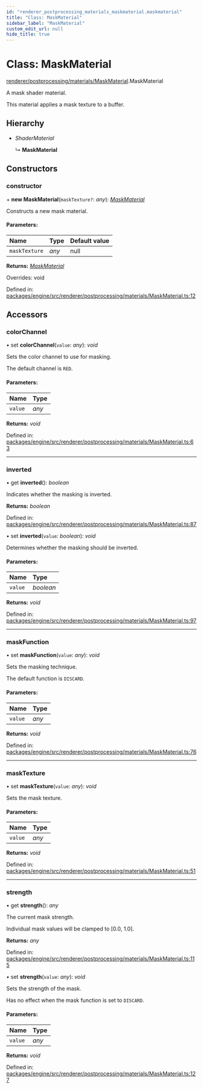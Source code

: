 ```yaml
---
id: "renderer_postprocessing_materials_maskmaterial.maskmaterial"
title: "Class: MaskMaterial"
sidebar_label: "MaskMaterial"
custom_edit_url: null
hide_title: true
---
```


# Class: MaskMaterial

[renderer/postprocessing/materials/MaskMaterial](../modules/renderer_postprocessing_materials_maskmaterial.md).MaskMaterial

A mask shader material.

This material applies a mask texture to a buffer.

## Hierarchy

* *ShaderMaterial*

  ↳ **MaskMaterial**

## Constructors

### constructor

\+ **new MaskMaterial**(`maskTexture?`: *any*): [*MaskMaterial*](renderer_postprocessing_materials_maskmaterial.maskmaterial.md)

Constructs a new mask material.

#### Parameters:

Name | Type | Default value |
:------ | :------ | :------ |
`maskTexture` | *any* | null |

**Returns:** [*MaskMaterial*](renderer_postprocessing_materials_maskmaterial.maskmaterial.md)

Overrides: void

Defined in: [packages/engine/src/renderer/postprocessing/materials/MaskMaterial.ts:12](https://github.com/xr3ngine/xr3ngine/blob/716a06460/packages/engine/src/renderer/postprocessing/materials/MaskMaterial.ts#L12)

## Accessors

### colorChannel

• set **colorChannel**(`value`: *any*): *void*

Sets the color channel to use for masking.

The default channel is `RED`.

#### Parameters:

Name | Type |
:------ | :------ |
`value` | *any* |

**Returns:** *void*

Defined in: [packages/engine/src/renderer/postprocessing/materials/MaskMaterial.ts:63](https://github.com/xr3ngine/xr3ngine/blob/716a06460/packages/engine/src/renderer/postprocessing/materials/MaskMaterial.ts#L63)

___

### inverted

• get **inverted**(): *boolean*

Indicates whether the masking is inverted.

**Returns:** *boolean*

Defined in: [packages/engine/src/renderer/postprocessing/materials/MaskMaterial.ts:87](https://github.com/xr3ngine/xr3ngine/blob/716a06460/packages/engine/src/renderer/postprocessing/materials/MaskMaterial.ts#L87)

• set **inverted**(`value`: *boolean*): *void*

Determines whether the masking should be inverted.

#### Parameters:

Name | Type |
:------ | :------ |
`value` | *boolean* |

**Returns:** *void*

Defined in: [packages/engine/src/renderer/postprocessing/materials/MaskMaterial.ts:97](https://github.com/xr3ngine/xr3ngine/blob/716a06460/packages/engine/src/renderer/postprocessing/materials/MaskMaterial.ts#L97)

___

### maskFunction

• set **maskFunction**(`value`: *any*): *void*

Sets the masking technique.

The default function is `DISCARD`.

#### Parameters:

Name | Type |
:------ | :------ |
`value` | *any* |

**Returns:** *void*

Defined in: [packages/engine/src/renderer/postprocessing/materials/MaskMaterial.ts:76](https://github.com/xr3ngine/xr3ngine/blob/716a06460/packages/engine/src/renderer/postprocessing/materials/MaskMaterial.ts#L76)

___

### maskTexture

• set **maskTexture**(`value`: *any*): *void*

Sets the mask texture.

#### Parameters:

Name | Type |
:------ | :------ |
`value` | *any* |

**Returns:** *void*

Defined in: [packages/engine/src/renderer/postprocessing/materials/MaskMaterial.ts:51](https://github.com/xr3ngine/xr3ngine/blob/716a06460/packages/engine/src/renderer/postprocessing/materials/MaskMaterial.ts#L51)

___

### strength

• get **strength**(): *any*

The current mask strength.

Individual mask values will be clamped to [0.0, 1.0].

**Returns:** *any*

Defined in: [packages/engine/src/renderer/postprocessing/materials/MaskMaterial.ts:115](https://github.com/xr3ngine/xr3ngine/blob/716a06460/packages/engine/src/renderer/postprocessing/materials/MaskMaterial.ts#L115)

• set **strength**(`value`: *any*): *void*

Sets the strength of the mask.

Has no effect when the mask function is set to `DISCARD`.

#### Parameters:

Name | Type |
:------ | :------ |
`value` | *any* |

**Returns:** *void*

Defined in: [packages/engine/src/renderer/postprocessing/materials/MaskMaterial.ts:127](https://github.com/xr3ngine/xr3ngine/blob/716a06460/packages/engine/src/renderer/postprocessing/materials/MaskMaterial.ts#L127)
